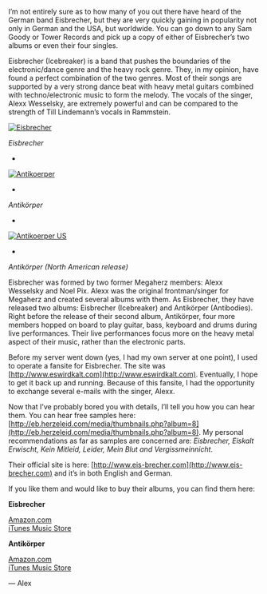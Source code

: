 I’m not entirely sure as to how many of you out there have heard of the German band Eisbrecher, but they are very quickly gaining in popularity not only in German and the USA, but worldwide. You can go down to any Sam Goody or Tower Records and pick up a copy of either of Eisbrecher’s two albums or even their four singles.

Eisbrecher (Icebreaker) is a band that pushes the boundaries of the electronic/dance genre and the heavy rock genre. They, in my opinion, have found a perfect combination of the two genres. Most of their songs are supported by a very strong dance beat with heavy metal guitars combined with techno/electronic music to form the melody. The vocals of the singer, Alexx Wesselsky, are extremely powerful and can be compared to the strength of Till Lindemann’s vocals in Rammstein.

[![Eisbrecher](/files/2007/03/eisbrecher.thumbnail.jpg)](http://americasmetal.wordpress.com/wp-content/uploads/2007/03/eisbrecher.jpg "Eisbrecher")

*Eisbrecher*

*

[![Antikoerper](/files/2007/03/antikoerper.thumbnail.jpg)](http://americasmetal.wordpress.com/wp-content/uploads/2007/03/antikoerper.jpg "Antikoerper")

*

*Antikörper*

*

[![Antikoerper US](/files/2007/03/antikoerper_us.thumbnail.jpg)](http://americasmetal.wordpress.com/wp-content/uploads/2007/03/antikoerper_us.jpg "Antikoerper US")

*

*Antikörper (North American release)*

Eisbrecher was formed by two former Megaherz members: Alexx Wesselsky and Noel Pix. Alexx was the original frontman/singer for Megaherz and created several albums with them. As Eisbrecher, they have released two albums: Eisbrecher (Icebreaker) and Antikörper (Antibodies). Right before the release of their second album, Antikörper, four more members hopped on board to play guitar, bass, keyboard and drums during live performances. Their live performances focus more on the heavy metal aspect of their music, rather than the electronic parts.

Before my server went down (yes, I had my own server at one point), I used to operate a fansite for Eisbrecher. The site was [http://www.eswirdkalt.com](http://www.eswirdkalt.com). Eventually, I hope to get it back up and running. Because of this fansite, I had the opportunity to exchange several e-mails with the singer, Alexx.

Now that I’ve probably bored you with details, I’ll tell you how you can hear them. You can hear free samples here: [http://eb.herzeleid.com/media/thumbnails.php?album=8](http://eb.herzeleid.com/media/thumbnails.php?album=8). My personal recommendations as far as samples are concerned are: *Eisbrecher,* *Eiskalt Erwischt, Kein Mitleid, Leider, Mein Blut and Vergissmeinnicht*.

Their official site is here: [http://www.eis-brecher.com](http://www.eis-brecher.com) and it’s in both English and German.

If you like them and would like to buy their albums, you can find them here:

**Eisbrecher**

[Amazon.com](http://www.amazon.com/gp/product/B0002CHIY2/102-9090504-4077735?ie=UTF8&tag=eisbrecher-20&linkCode=xm2&camp=1789&creativeASIN=B0002CHIY2)  
[iTunes Music Store](http://click.linksynergy.com/fs-bin/stat?id=oiyVbGokg9Q&offerid=78941&type=3&subid=0&tmpid=1826&RD_PARM1=http%253A%252F%252Fphobos.apple.com%252FWebObjects%252FMZStore.woa%252Fwa%252FviewAlbum%253Fi%253D120379970%2526id%253D120380048%2526s%253D143441%2526partnerId%253D30)

**Antikörper**

[Amazon.com](http://www.amazon.com/gp/product/B000IU3XSS/102-9090504-4077735?ie=UTF8&tag=eisbrecher-20&linkCode=xm2&camp=1789&creativeASIN=B000IU3XSS)  
[iTunes Music Store](http://click.linksynergy.com/fs-bin/stat?id=oiyVbGokg9Q&offerid=78941&type=3&subid=0&tmpid=1826&RD_PARM1=http%253A%252F%252Fphobos.apple.com%252FWebObjects%252FMZStore.woa%252Fwa%252FviewAlbum%253Fi%253D204201584%2526id%253D204200557%2526s%253D143441%2526partnerId%253D30)

— Alex